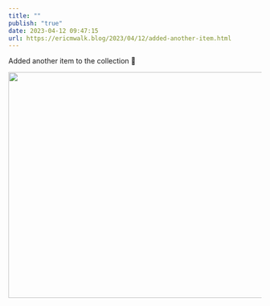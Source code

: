 ```yaml
---
title: ""
publish: "true"
date: 2023-04-12 09:47:15
url: https://ericmwalk.blog/2023/04/12/added-another-item.html
---
```


Added another item to the collection 🧡



<img src="uploads/2023/bebd311ce6.jpg" width="600" height="450" alt="">